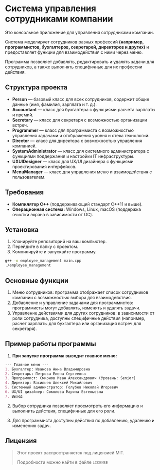 # Система управления сотрудниками компании

Это консольное приложение для управления сотрудниками компании.

Система моделирует сотрудников разных профессий **(например, программистов, бухгалтеров, секретарей, директоров и других)** и предоставляет функции для взаимодействия с ними через меню.

Программа позволяет добавлять, редактировать и удалять задачи для сотрудников, а также выполнять специфичные для их профессии действия.

## Структура проекта

- **Person** — базовый класс для всех сотрудников, содержит общие данные (имя, фамилия, зарплата и т. д.).
- **Accountant** — класс для бухгалтера с функциями расчета зарплаты и премий.
- **Secretary** — класс для секретаря с возможностью организации встреч.
- **Programmer** — класс для программиста с возможностью управления задачами и отображения уровня и стека технологий.
- **Director** — класс для директора с возможностью управления компанией.
- **SystemAdministrator** — класс для системного администратора с функциями поддержания и настройки IT инфраструктуры.
- **UXUIDesigner** — класс для UX/UI дизайнера с функциями проектирования интерфейсов.
- **MenuManager** — класс для управления меню и взаимодействия с пользователем.

## Требования

- **Компилятор C++** (поддерживающий стандарт C++11 и выше).
- **Операционная система:** Windows, Linux, macOS (поддержка очистки экрана в зависимости от ОС).

## Установка

1. Клонируйте репозиторий на ваш компьютер.
2. Перейдите в папку с проектом.
3. Компилируйте и запускайте программу.

```bash
g++ -o employee_management main.cpp
./employee_management
```

## Основные функции

1. Меню сотрудников: программа отображает список сотрудников компании с возможностью выбора для взаимодействия.
2. Добавление и управление задачами для программистов: программисты могут добавлять, изменять и удалять задачи.
3. Управление действиями для других сотрудников: в зависимости от роли сотрудника, доступны специфичные действия (например, расчет зарплаты для бухгалтера или организация встреч для секретаря).

## Пример работы программы

1. **При запуске программа выводит главное меню:**

```markdown
--- Главное меню ---
1. Бухгалтер: Иванова Анна Владимировна
2. Секретарь: Петрова Елена Сергеевна
3. Программист: Смирнов Иван Александрович (Уровень: Senior)
4. Директор: Васильев Алексей Михайлович
5. Системный администратор: Голубев Николай Игоревич
6. UX/UI дизайнер: Соколова Марина Евгеньевна
7. Выход
```

2. Выбор сотрудника позволяет просмотреть его информацию и выполнить действия, специфичные для его роли.

3. Для программиста доступны действия по добавлению, удалению и изменению задач.

## Лицензия

> Этот проект распространяется под лицензией MIT.
> 
> Подробности можно найти в файле `LICENSE`

